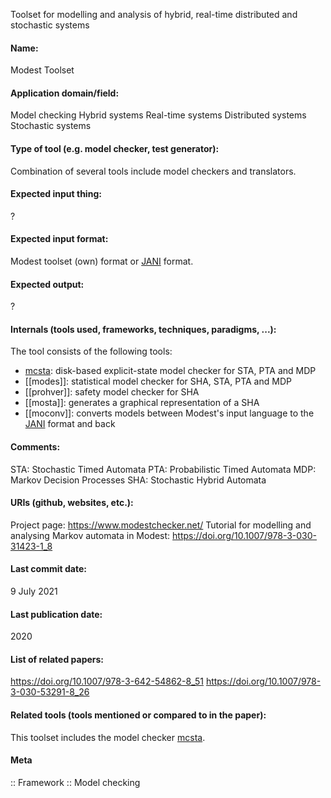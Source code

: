 Toolset for modelling and analysis of hybrid, real-time distributed and stochastic systems

#### Name:
Modest Toolset

#### Application domain/field:
Model checking
Hybrid systems
Real-time systems
Distributed systems
Stochastic systems

#### Type of tool (e.g. model checker, test generator):
Combination of several tools include model checkers and translators.

#### Expected input thing:
?

#### Expected input format:
Modest toolset (own) format or [JANI](../../Formats/JANI.md) format.

#### Expected output:
?

#### Internals (tools used, frameworks, techniques, paradigms, ...):
The tool consists of the following tools:
- [mcsta](../Checkers/mcsta.md): disk-based explicit-state model checker for STA, PTA and MDP
- [[modes]]: statistical model checker for SHA, STA, PTA and MDP
- [[prohver]]: safety model checker for SHA
- [[mosta]]: generates a graphical representation of a SHA
- [[moconv]]: converts models between Modest's input language to the [JANI](../../Formats/JANI.md) format and back

#### Comments:
STA: Stochastic Timed Automata
PTA: Probabilistic Timed Automata
MDP: Markov Decision Processes
SHA: Stochastic Hybrid Automata

#### URIs (github, websites, etc.):
Project page: https://www.modestchecker.net/
Tutorial for modelling and analysing Markov automata in Modest: https://doi.org/10.1007/978-3-030-31423-1_8

#### Last commit date:
9 July 2021

#### Last publication date:
2020

#### List of related papers:
https://doi.org/10.1007/978-3-642-54862-8_51
https://doi.org/10.1007/978-3-030-53291-8_26

#### Related tools (tools mentioned or compared to in the paper):
This toolset includes the model checker [mcsta](../Checkers/mcsta.md).

#### Meta
:: Framework
:: Model checking